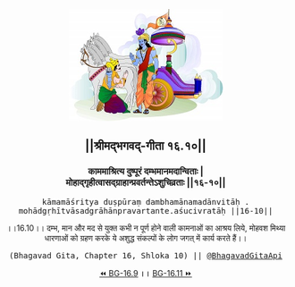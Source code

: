 <center><img src="../../asset/BG.png" alt="#API #bhagavadgitaapi #slok #nodejs #js #api #gitaapi #krishna #hinduism #vedic #ISKCON #shreemadbhagavadgita #technology"/>
<h2>||श्रीमद्‍भगवद्‍-गीता १६.१०||</h2>
<h3>काममाश्रित्य दुष्पूरं दम्भमानमदान्विताः |<br/>मोहाद्गृहीत्वासद्ग्राहान्प्रवर्तन्तेऽशुचिव्रताः ||१६-१०||</h3>
<pre>kāmamāśritya duṣpūraṃ dambhamānamadānvitāḥ .<br/>mohādgṛhītvāsadgrāhānpravartante.aśucivratāḥ ||16-10||</pre>
<p>।।16.10।। दम्भ, मान और मद से युक्त कभी न पूर्ण होने वाली कामनाओं का आश्रय लिये, मोहवश मिथ्या धारणाओं को ग्रहण करके ये अशुद्ध संकल्पों के लोग जगत् में कार्य करते हैं।।</p>
<pre>(Bhagavad Gita, Chapter 16, Shloka 10) || <a href="https://twitter.com/bhagavadgitaapi">@BhagavadGitaApi</a></pre><a href="../../16/9">⏪  BG-16.9</a><b>        ।।        </b><a href="../../16/11">BG-16.11  ⏩</a></center></center>